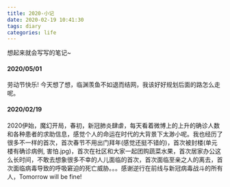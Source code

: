 ```yaml
---
title: 2020-小记
date: 2020-02-19 10:41:30
tags: diary
categories: life
---
```


想起来就会写写的笔记~

<!-- more -->
#### 2020/05/01
劳动节快乐! 今天想了想，临渊羡鱼不如退而结网，我该好好规划后面的路怎么走呢。

#### 2020/02/19
2020伊始，魔幻开局，春初，新冠肺炎肆虐，每天看着微博上的上升的确诊人数和各种患者的求助信息，感觉个人的命运在时代的大背景下太渺小呢。我也经历了很多不一样的首次，首次春节不用出门拜年(感觉还挺不错的)，首次被封楼(单元楼有确诊病例, 害怕.jpg)，首次在社区和大家一起团购蔬菜水果，首次居家办公这么长时间，不敢去想象很多不幸的人儿面临的首次，首次面临至亲之人的离去，首次面临病毒导致的呼吸窘迫的死亡威胁。。。感谢逆行在前线与新冠病毒战斗的所有人，Tomorrow will be fine!